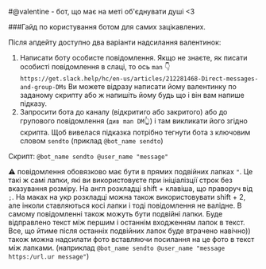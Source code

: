 #@valentine - бот, що має на меті об'єднувати душі <3

###Гайд по користування ботом для самих зацікавлених.

Після апдейту доступно два варіанти надсилання валентинок:
1. Написати боту особисте повідомлення. Якщо не знаєте, як писати особисті повідомлення в слаці, то ось `man` :point_down:
```https://get.slack.help/hc/en-us/articles/212281468-Direct-messages-and-group-DMs```
Ви можете відразу написати йому валентинку по заданому скрипту або ж напишіть йому будь що і він вам напише підказу.
2. Запросити бота до каналу (відкритиго або закритого) або до групового повідомлення (`див man DM`:point_up_2:) і там викликати його згідно скрипта. Щоб вивелася підказка потрібно тегнути бота з ключовим словом `sendto` (приклад `@bot_name sendto`)

Скрипт:
`@bot_name sendto @user_name "message"`

:warning:  повідомлення обовязково має бути в прямих подвійних лапках `"`.
Це такі ж самі лапки, які ви використовуєте при ініціалізції строк без вказування розміру. На англ розкладці shift + клавіша, що праворуч від ` ; `. На маках на укр розкладці можна також використовувати shift + 2, але інколи ставляються косі лапки і тоді повідомлення не валідне. В самому повідомленні також можуть бути подвійні лапки. Буде відправлено текст між першим і останнім входженням лапок в текст. Все, що йтиме після останніх подвійних лапок буде втрачено навічно))
також можна надсилати фото вставляючи посилання на це фото в текст між лапками. (наприклад `@bot_name sendto @user_name "message https:/url.ur message"`)